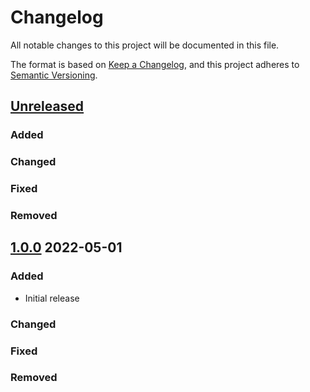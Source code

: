 # Changelog
All notable changes to this project will be documented in this file.

The format is based on [Keep a Changelog](https://keepachangelog.com/en/1.0.0/),
and this project adheres to [Semantic Versioning](https://semver.org/spec/v2.0.0.html).

## [Unreleased]
### Added

### Changed

### Fixed

### Removed

## [1.0.0] 2022-05-01
### Added
* Initial release

### Changed

### Fixed

### Removed

[Unreleased]: https://github.com/rubocop-semver/rubocop-ruby2_0/compare/v1.0.0...HEAD
[1.0.0]: https://github.com/rubocop-semver/rubocop-ruby2_0/compare/8fb0f104adf43c5a0e3487b390f91881f79e4d89...v1.0.0
